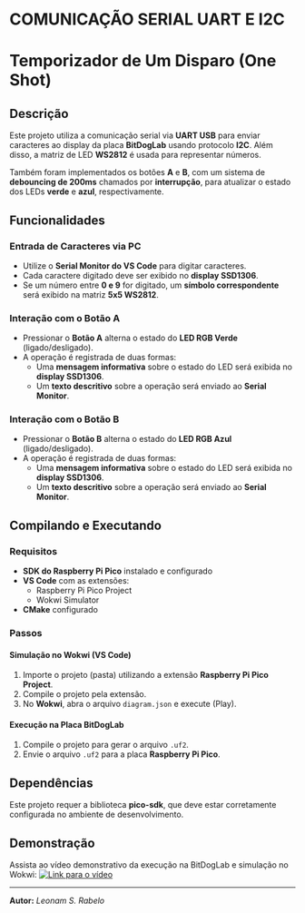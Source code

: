 # COMUNICAÇÃO SERIAL UART E I2C
# Temporizador de Um Disparo (One Shot)

## Descrição
Este projeto utiliza a comunicação serial via **UART USB** para enviar caracteres ao display da placa **BitDogLab** usando protocolo **I2C**. Além disso, a matriz de LED **WS2812** é usada para representar números. 

Também foram implementados os botões **A** e **B**, com um sistema de **debouncing de 200ms** chamados por **interrupção**, para atualizar o estado dos LEDs **verde** e **azul**, respectivamente.

## Funcionalidades
### **Entrada de Caracteres via PC**
- Utilize o **Serial Monitor do VS Code** para digitar caracteres.
- Cada caractere digitado deve ser exibido no **display SSD1306**.
- Se um número entre **0 e 9** for digitado, um **símbolo correspondente** será exibido na matriz **5x5 WS2812**.

### **Interação com o Botão A**
- Pressionar o **Botão A** alterna o estado do **LED RGB Verde** (ligado/desligado).
- A operação é registrada de duas formas:
  - Uma **mensagem informativa** sobre o estado do LED será exibida no **display SSD1306**.
  - Um **texto descritivo** sobre a operação será enviado ao **Serial Monitor**.

### **Interação com o Botão B**
- Pressionar o **Botão B** alterna o estado do **LED RGB Azul** (ligado/desligado).
- A operação é registrada de duas formas:
  - Uma **mensagem informativa** sobre o estado do LED será exibida no **display SSD1306**.
  - Um **texto descritivo** sobre a operação será enviado ao **Serial Monitor**.

## Compilando e Executando
### **Requisitos**
- **SDK do Raspberry Pi Pico** instalado e configurado
- **VS Code** com as extensões:
  - Raspberry Pi Pico Project
  - Wokwi Simulator
- **CMake** configurado

### **Passos**
#### **Simulação no Wokwi (VS Code)**
1. Importe o projeto (pasta) utilizando a extensão **Raspberry Pi Pico Project**.
2. Compile o projeto pela extensão.
3. No **Wokwi**, abra o arquivo `diagram.json` e execute (Play).

#### **Execução na Placa BitDogLab**
1. Compile o projeto para gerar o arquivo `.uf2`.
2. Envie o arquivo `.uf2` para a placa **Raspberry Pi Pico**.

## Dependências
Este projeto requer a biblioteca **pico-sdk**, que deve estar corretamente configurada no ambiente de desenvolvimento.

## Demonstração
Assista ao vídeo demonstrativo da execução na BitDogLab e simulação no Wokwi:
[![Link para o vídeo](https://img.youtube.com/vi/pq3OyeLgHHw/0.jpg)](https://youtu.be/pq3OyeLgHHw)

---
**Autor:** *Leonam S. Rabelo*

